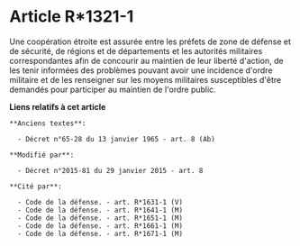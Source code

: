 # Article R*1321-1

Une coopération étroite est assurée entre les préfets de zone de défense et de sécurité, de régions et de départements et les
autorités militaires correspondantes afin de concourir au maintien de leur liberté d'action, de les tenir informées des
problèmes pouvant avoir une incidence d'ordre militaire et de les renseigner sur les moyens militaires susceptibles d'être
demandés pour participer au maintien de l'ordre public.

**Liens relatifs à cet article**

	**Anciens textes**:

	  - Décret n°65-28 du 13 janvier 1965 - art. 8 (Ab)

	**Modifié par**:

	  - Décret n°2015-81 du 29 janvier 2015 - art. 8

	**Cité par**:

	  - Code de la défense. - art. R*1631-1 (V)
	  - Code de la défense. - art. R*1641-1 (M)
	  - Code de la défense. - art. R*1651-1 (M)
	  - Code de la défense. - art. R*1661-1 (M)
	  - Code de la défense. - art. R*1671-1 (M)
